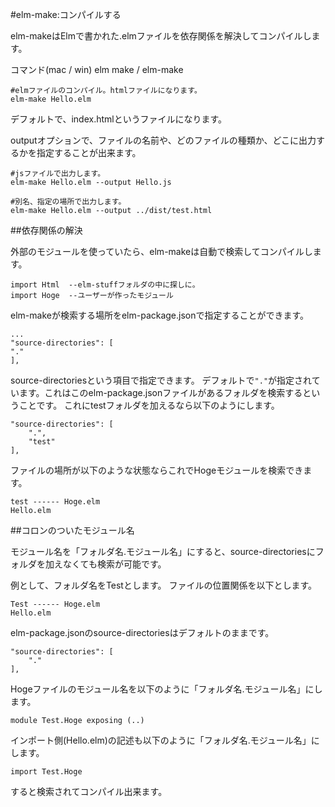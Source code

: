 #elm-make:コンパイルする

elm-makeはElmで書かれた.elmファイルを依存関係を解決してコンパイルします。

コマンド(mac / win)
elm make / elm-make

```
#elmファイルのコンパイル。htmlファイルになります。
elm-make Hello.elm
```
デフォルトで、index.htmlというファイルになります。

outputオプションで、ファイルの名前や、どのファイルの種類か、どこに出力するかを指定することが出来ます。

```
#jsファイルで出力します。
elm-make Hello.elm --output Hello.js

#別名、指定の場所で出力します。
elm-make Hello.elm --output ../dist/test.html

```

##依存関係の解決

外部のモジュールを使っていたら、elm-makeは自動で検索してコンパイルします。

```
import Html  --elm-stuffフォルダの中に探しに。
import Hoge  --ユーザーが作ったモジュール
```

elm-makeが検索する場所をelm-package.jsonで指定することができます。


```
...
"source-directories": [
"."
],

```

source-directoriesという項目で指定できます。
デフォルトで`"."`が指定されています。これはこのelm-package.jsonファイルがあるフォルダを検索するということです。
これにtestフォルダを加えるなら以下のようにします。

```
"source-directories": [
    ".",
    "test"
],
```

ファイルの場所が以下のような状態ならこれでHogeモジュールを検索できます。
```
test ------ Hoge.elm
Hello.elm
```
##コロンのついたモジュール名

モジュール名を「フォルダ名.モジュール名」にすると、source-directoriesにフォルダを加えなくても検索が可能です。

例として、フォルダ名をTestとします。
ファイルの位置関係を以下とします。

```
Test ------ Hoge.elm
Hello.elm
```

elm-package.jsonのsource-directoriesはデフォルトのままです。

```
"source-directories": [
    "."
],

```

Hogeファイルのモジュール名を以下のように「フォルダ名.モジュール名」にします。

```
module Test.Hoge exposing (..)
```

インポート側(Hello.elm)の記述も以下のように「フォルダ名.モジュール名」にします。

```
import Test.Hoge
```

すると検索されてコンパイル出来ます。
